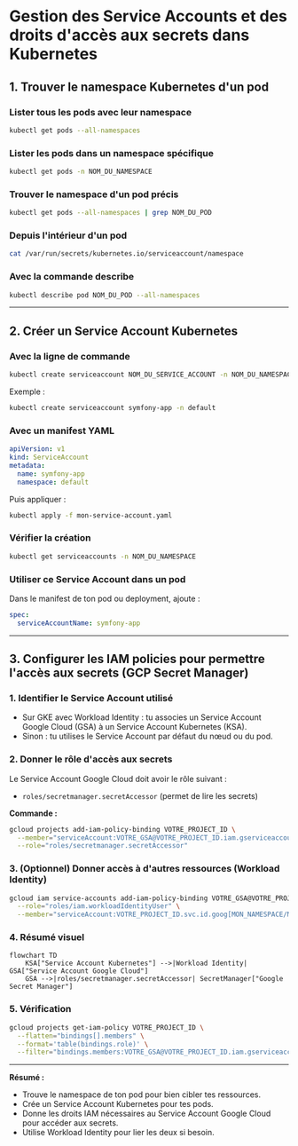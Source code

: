 # Gestion des Service Accounts et des droits d'accès aux secrets dans Kubernetes

## 1. Trouver le namespace Kubernetes d'un pod

### Lister tous les pods avec leur namespace
```bash
kubectl get pods --all-namespaces
```

### Lister les pods dans un namespace spécifique
```bash
kubectl get pods -n NOM_DU_NAMESPACE
```

### Trouver le namespace d'un pod précis
```bash
kubectl get pods --all-namespaces | grep NOM_DU_POD
```

### Depuis l'intérieur d'un pod
```bash
cat /var/run/secrets/kubernetes.io/serviceaccount/namespace
```

### Avec la commande describe
```bash
kubectl describe pod NOM_DU_POD --all-namespaces
```

---

## 2. Créer un Service Account Kubernetes

### Avec la ligne de commande
```bash
kubectl create serviceaccount NOM_DU_SERVICE_ACCOUNT -n NOM_DU_NAMESPACE
```
Exemple :
```bash
kubectl create serviceaccount symfony-app -n default
```

### Avec un manifest YAML
```yaml
apiVersion: v1
kind: ServiceAccount
metadata:
  name: symfony-app
  namespace: default
```
Puis appliquer :
```bash
kubectl apply -f mon-service-account.yaml
```

### Vérifier la création
```bash
kubectl get serviceaccounts -n NOM_DU_NAMESPACE
```

### Utiliser ce Service Account dans un pod
Dans le manifest de ton pod ou deployment, ajoute :
```yaml
spec:
  serviceAccountName: symfony-app
```

---

## 3. Configurer les IAM policies pour permettre l'accès aux secrets (GCP Secret Manager)

### 1. Identifier le Service Account utilisé
- Sur GKE avec Workload Identity : tu associes un Service Account Google Cloud (GSA) à un Service Account Kubernetes (KSA).
- Sinon : tu utilises le Service Account par défaut du nœud ou du pod.

### 2. Donner le rôle d'accès aux secrets
Le Service Account Google Cloud doit avoir le rôle suivant :
- `roles/secretmanager.secretAccessor` (permet de lire les secrets)

**Commande :**
```bash
gcloud projects add-iam-policy-binding VOTRE_PROJECT_ID \
  --member="serviceAccount:VOTRE_GSA@VOTRE_PROJECT_ID.iam.gserviceaccount.com" \
  --role="roles/secretmanager.secretAccessor"
```

### 3. (Optionnel) Donner accès à d'autres ressources (Workload Identity)
```bash
gcloud iam service-accounts add-iam-policy-binding VOTRE_GSA@VOTRE_PROJECT_ID.iam.gserviceaccount.com \
  --role="roles/iam.workloadIdentityUser" \
  --member="serviceAccount:VOTRE_PROJECT_ID.svc.id.goog[MON_NAMESPACE/MON_KSA]"
```

### 4. Résumé visuel
```mermaid
flowchart TD
    KSA["Service Account Kubernetes"] -->|Workload Identity| GSA["Service Account Google Cloud"]
    GSA -->|roles/secretmanager.secretAccessor| SecretManager["Google Secret Manager"]
```

### 5. Vérification
```bash
gcloud projects get-iam-policy VOTRE_PROJECT_ID \
  --flatten="bindings[].members" \
  --format='table(bindings.role)' \
  --filter="bindings.members:VOTRE_GSA@VOTRE_PROJECT_ID.iam.gserviceaccount.com"
```

---

**Résumé :**
- Trouve le namespace de ton pod pour bien cibler tes ressources.
- Crée un Service Account Kubernetes pour tes pods.
- Donne les droits IAM nécessaires au Service Account Google Cloud pour accéder aux secrets.
- Utilise Workload Identity pour lier les deux si besoin. 